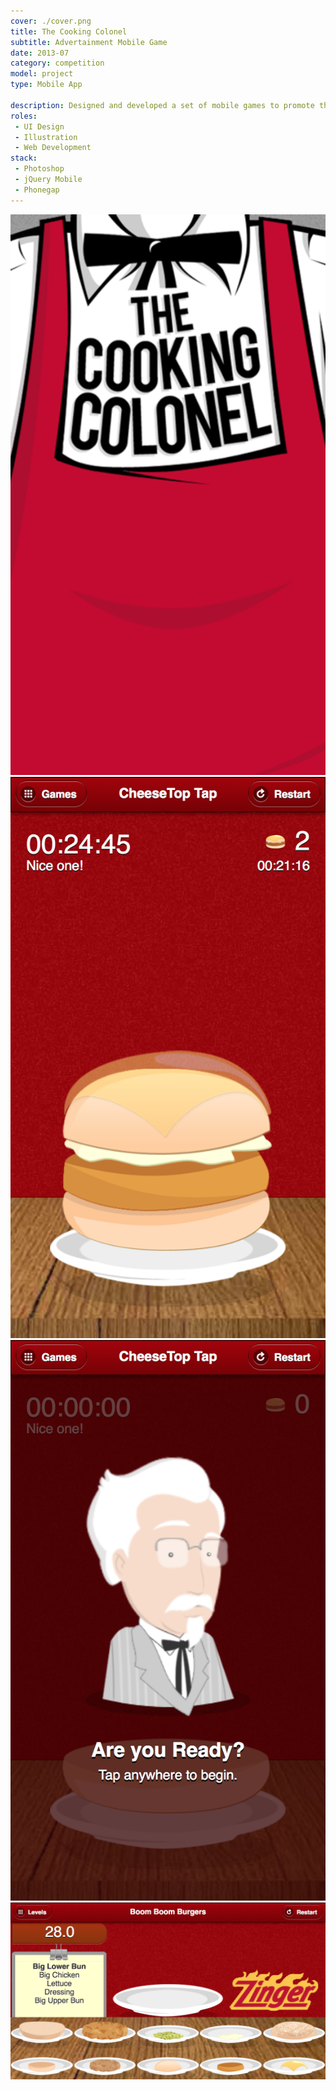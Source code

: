 ```yaml
---
cover: ./cover.png
title: The Cooking Colonel
subtitle: Advertainment Mobile Game
date: 2013-07
category: competition
model: project
type: Mobile App

description: Designed and developed a set of mobile games to promote the KFC brand and its menu items.
roles:
 - UI Design
 - Illustration
 - Web Development
stack:
 - Photoshop
 - jQuery Mobile
 - Phonegap
---
```


<div class="grid three-column">
	<div class="ui-screenshot">
		<img alt="Splash Screen" src="./splash.png" title="Splash Screen" />
	</div>
	<div class="ui-screenshot">
		<img alt="Cheese Top Tap" src="./cheese-top-tap.png" title="Cheese Top Tap" />
	</div>
	<div class="ui-screenshot">
		<img alt="Start Game" src="./start.png" title="Start Game" />
	</div>
</div>

<div class="ui-screenshot">
	<img alt="Burger Maker" src="./burger-maker.png" title="Burger Maker" />
</div>
